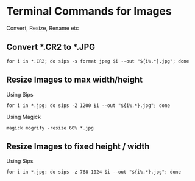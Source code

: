 # Terminal Commands for Images
Convert, Resize, Rename etc


## Convert *.CR2 to *.JPG
```
for i in *.CR2; do sips -s format jpeg $i --out "${i%.*}.jpg"; done
```

## Resize Images to max width/height 
Using Sips 
```
for i in *.jpg; do sips -Z 1200 $i --out "${i%.*}.jpg"; done
```
Using Magick
```
magick mogrify -resize 60% *.jpg
```
## Resize Images to fixed height / width
Using Sips 
```
for i in *.jpg; do sips -z 768 1024 $i --out "${i%.*}.jpg"; done
```
